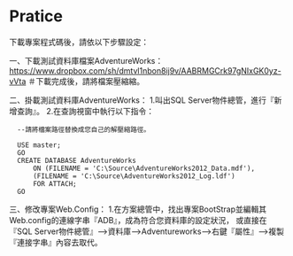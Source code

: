 Pratice
=======
下載專案程式碼後，請依以下步驟設定：

一、下載測試資料庫檔案AdventureWorks：
  https://www.dropbox.com/sh/dmtvl1nbon8ij9v/AABRMGCrk97gNIxGK0yz-vVta
  ＃下載完成後，請將檔案壓縮縮。
  
  
二、掛載測試資料庫AdventureWorks：
  1.叫出SQL Server物件總管，進行『新增查詢』。
  2.在查詢視窗中執行以下指令：
      
      --請將檔案路徑替換成您自己的解壓縮路徑。
      
      USE master;
      GO
      CREATE DATABASE AdventureWorks 
          ON (FILENAME = 'C:\Source\AdventureWorks2012_Data.mdf'),
          (FILENAME = 'C:\Source\AdventureWorks2012_Log.ldf')
          FOR ATTACH;
      GO
      

三、修改專案Web.Config：
  1.在方案總管中，找出專案BootStrap並編輯其Web.config的連線字串『ADB』，成為符合您資料庫的設定狀況，
    或直接在『SQL Server物件總管』-->資料庫-->Adventureworks-->右鍵『屬性』-->複製『連接字串』內容去取代。
